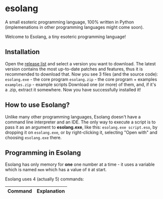 # esolang
A small esoteric programming language, 100% written in Python (implemenations in other programming languages might come soon).

Welcome to Esolang, a tiny esoteric programming language!

## Installation
Open the <a href="https://github.com/Earth-And-Moon/esolang/releases/">release list</a> and select a version you want to download.
The latest version contains the most up-to-date patches and features, thus it is recommended to download that.
Now you see 3 files (and the source code):
`esolang.exe` - the core program
`esolang.zip` - the core program + examples
`examples.zip` - example scripts
Download one (or more) of them, and, if it's a .zip, extract it somewhere.
Now you have successfully installed it!

## How to use Esolang?
Unlike many other programming languages, Esolang doesn't have a command line interpreter and an IDE.
The only way to execute a script is to pass it as an argument to <b>esolang.exe</b>, like this:
`esolang.exe script.eso`, by dropping it on `esolang.exe`, or by right-clicking it, selecting "Open with" and choosing `esolang.exe` there.

## Programming in Esolang
Esolang has only memory for **one** one number at a time - it uses a variable which is named `mem` which has a value of `0` at start.

Esolang uses 4 (actually 5) commands:

<table>
  <thead>
    <tr>
      <th>Command</th>
      <th>Explanation</th>
    </tr>
  </thead>
</table>









